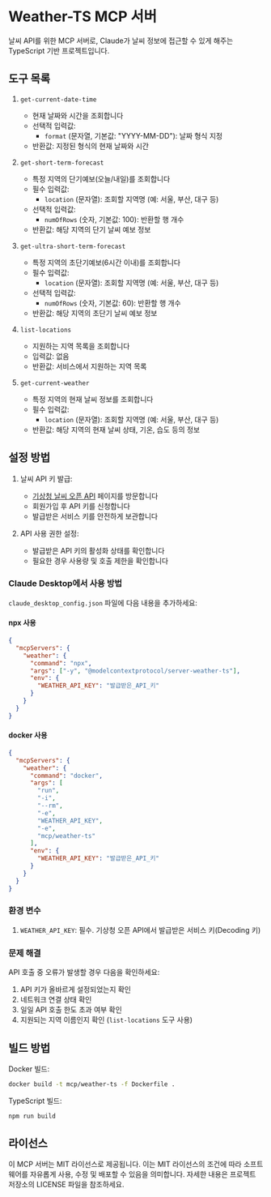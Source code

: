 # Weather-TS MCP 서버

날씨 API를 위한 MCP 서버로, Claude가 날씨 정보에 접근할 수 있게 해주는 TypeScript 기반 프로젝트입니다.

## 도구 목록

1. `get-current-date-time`

   - 현재 날짜와 시간을 조회합니다
   - 선택적 입력값:
     - `format` (문자열, 기본값: "YYYY-MM-DD"): 날짜 형식 지정
   - 반환값: 지정된 형식의 현재 날짜와 시간

2. `get-short-term-forecast`

   - 특정 지역의 단기예보(오늘/내일)를 조회합니다
   - 필수 입력값:
     - `location` (문자열): 조회할 지역명 (예: 서울, 부산, 대구 등)
   - 선택적 입력값:
     - `numOfRows` (숫자, 기본값: 100): 반환할 행 개수
   - 반환값: 해당 지역의 단기 날씨 예보 정보

3. `get-ultra-short-term-forecast`

   - 특정 지역의 초단기예보(6시간 이내)를 조회합니다
   - 필수 입력값:
     - `location` (문자열): 조회할 지역명 (예: 서울, 부산, 대구 등)
   - 선택적 입력값:
     - `numOfRows` (숫자, 기본값: 60): 반환할 행 개수
   - 반환값: 해당 지역의 초단기 날씨 예보 정보

4. `list-locations`

   - 지원하는 지역 목록을 조회합니다
   - 입력값: 없음
   - 반환값: 서비스에서 지원하는 지역 목록

5. `get-current-weather`
   - 특정 지역의 현재 날씨 정보를 조회합니다
   - 필수 입력값:
     - `location` (문자열): 조회할 지역명 (예: 서울, 부산, 대구 등)
   - 반환값: 해당 지역의 현재 날씨 상태, 기온, 습도 등의 정보

## 설정 방법

1. 날씨 API 키 발급:

   - [기상청 날씨 오픈 API](https://www.data.go.kr/tcs/dss/selectApiDataDetailView.do?publicDataPk=15084084) 페이지를 방문합니다
   - 회원가입 후 API 키를 신청합니다
   - 발급받은 서비스 키를 안전하게 보관합니다

2. API 사용 권한 설정:

   - 발급받은 API 키의 활성화 상태를 확인합니다
   - 필요한 경우 사용량 및 호출 제한을 확인합니다

### Claude Desktop에서 사용 방법

`claude_desktop_config.json` 파일에 다음 내용을 추가하세요:

#### npx 사용

```json
{
  "mcpServers": {
    "weather": {
      "command": "npx",
      "args": ["-y", "@modelcontextprotocol/server-weather-ts"],
      "env": {
        "WEATHER_API_KEY": "발급받은_API_키"
      }
    }
  }
}
```

#### docker 사용

```json
{
  "mcpServers": {
    "weather": {
      "command": "docker",
      "args": [
        "run",
        "-i",
        "--rm",
        "-e",
        "WEATHER_API_KEY",
        "-e",
        "mcp/weather-ts"
      ],
      "env": {
        "WEATHER_API_KEY": "발급받은_API_키"
      }
    }
  }
}
```

### 환경 변수

1. `WEATHER_API_KEY`: 필수. 기상청 오픈 API에서 발급받은 서비스 키(Decoding 키)

### 문제 해결

API 호출 중 오류가 발생할 경우 다음을 확인하세요:

1. API 키가 올바르게 설정되었는지 확인
2. 네트워크 연결 상태 확인
3. 일일 API 호출 한도 초과 여부 확인
4. 지원되는 지역 이름인지 확인 (`list-locations` 도구 사용)

## 빌드 방법

Docker 빌드:

```bash
docker build -t mcp/weather-ts -f Dockerfile .
```

TypeScript 빌드:

```bash
npm run build
```

## 라이선스

이 MCP 서버는 MIT 라이선스로 제공됩니다. 이는 MIT 라이선스의 조건에 따라 소프트웨어를 자유롭게 사용, 수정 및 배포할 수 있음을 의미합니다. 자세한 내용은 프로젝트 저장소의 LICENSE 파일을 참조하세요.

